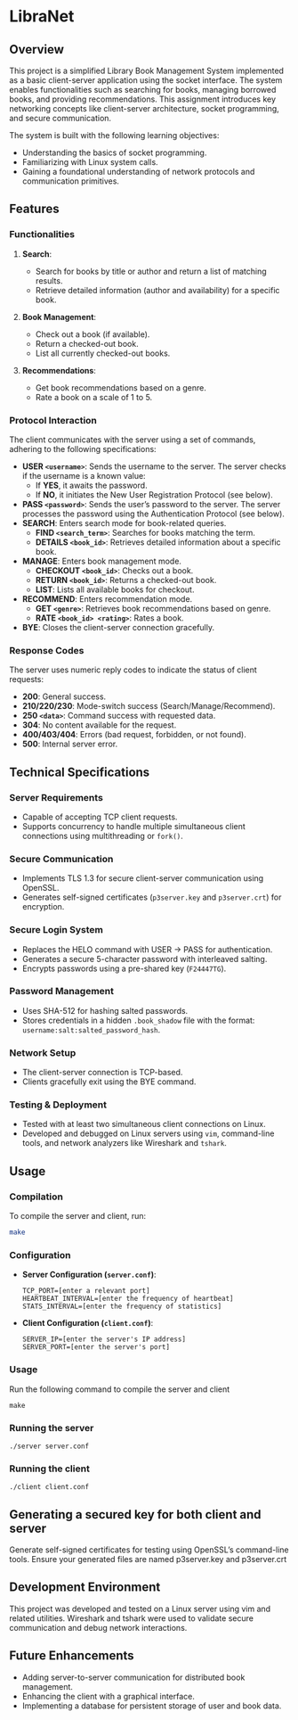 # LibraNet

## Overview
This project is a simplified Library Book Management System implemented as a basic client-server application using the socket interface. The system enables functionalities such as searching for books, managing borrowed books, and providing recommendations. This assignment introduces key networking concepts like client-server architecture, socket programming, and secure communication. 

The system is built with the following learning objectives:
- Understanding the basics of socket programming.
- Familiarizing with Linux system calls.
- Gaining a foundational understanding of network protocols and communication primitives.

## Features

### Functionalities
1. **Search**:
   - Search for books by title or author and return a list of matching results.
   - Retrieve detailed information (author and availability) for a specific book.

2. **Book Management**:
   - Check out a book (if available).
   - Return a checked-out book.
   - List all currently checked-out books.

3. **Recommendations**:
   - Get book recommendations based on a genre.
   - Rate a book on a scale of 1 to 5.

### Protocol Interaction
The client communicates with the server using a set of commands, adhering to the following specifications:

- **USER `<username>`**: Sends the username to the server. The server checks if the username is a known value:
    - If **YES**, it awaits the password.
    - If **NO**, it initiates the New User Registration Protocol (see below).
- **PASS `<password>`**: Sends the user’s password to the server. The server processes the password using the Authentication Protocol (see below).
- **SEARCH**: Enters search mode for book-related queries.
  - **FIND `<search_term>`**: Searches for books matching the term.
  - **DETAILS `<book_id>`**: Retrieves detailed information about a specific book.
- **MANAGE**: Enters book management mode.
  - **CHECKOUT `<book_id>`**: Checks out a book.
  - **RETURN `<book_id>`**: Returns a checked-out book.
  - **LIST**: Lists all available books for checkout.
- **RECOMMEND**: Enters recommendation mode.
  - **GET `<genre>`**: Retrieves book recommendations based on genre.
  - **RATE `<book_id> <rating>`**: Rates a book.
- **BYE**: Closes the client-server connection gracefully.

### Response Codes
The server uses numeric reply codes to indicate the status of client requests:
- **200**: General success.
- **210/220/230**: Mode-switch success (Search/Manage/Recommend).
- **250 `<data>`**: Command success with requested data.
- **304**: No content available for the request.
- **400/403/404**: Errors (bad request, forbidden, or not found).
- **500**: Internal server error.

## Technical Specifications

### Server Requirements
- Capable of accepting TCP client requests.
- Supports concurrency to handle multiple simultaneous client connections using multithreading or `fork()`.

### Secure Communication
- Implements TLS 1.3 for secure client-server communication using OpenSSL.
- Generates self-signed certificates (`p3server.key` and `p3server.crt`) for encryption.

### Secure Login System
- Replaces the HELO command with USER → PASS for authentication.
- Generates a secure 5-character password with interleaved salting.
- Encrypts passwords using a pre-shared key (`F24447TG`).

### Password Management
- Uses SHA-512 for hashing salted passwords.
- Stores credentials in a hidden `.book_shadow` file with the format: `username:salt:salted_password_hash`.

### Network Setup
- The client-server connection is TCP-based.
- Clients gracefully exit using the BYE command.

### Testing & Deployment
- Tested with at least two simultaneous client connections on Linux.
- Developed and debugged on Linux servers using `vim`, command-line tools, and network analyzers like Wireshark and `tshark`.

## Usage

### Compilation
To compile the server and client, run:
```bash
make
```
### Configuration
- **Server Configuration (`server.conf`)**:
  ```plaintext
  TCP_PORT=[enter a relevant port]
  HEARTBEAT_INTERVAL=[enter the frequency of heartbeat]
  STATS_INTERVAL=[enter the frequency of statistics]
  ```
- **Client Configuration (`client.conf`)**:
  ```plaintext
  SERVER_IP=[enter the server's IP address]
  SERVER_PORT=[enter the server's port]
  ```
### Usage
Run the following command to compile the server and client
```plaintext
make
```
### Running the server
```plaintext
./server server.conf
```
### Running the client
```plaintext
./client client.conf
```
## Generating a secured key for both client and server
Generate self-signed certificates for testing using OpenSSL’s command-line tools. Ensure your generated files are named p3server.key and p3server.crt
## Development Environment
This project was developed and tested on a Linux server using vim and related utilities. Wireshark and tshark were used to validate secure communication and debug network interactions.

## Future Enhancements
- Adding server-to-server communication for distributed book management.
- Enhancing the client with a graphical interface.
- Implementing a database for persistent storage of user and book data.

